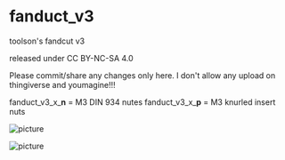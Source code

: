 # fanduct_v3

toolson's fandcut v3

released under CC BY-NC-SA 4.0

Please commit/share any changes only here.
I don't allow any upload on thingiverse and youmagine!!!


fanduct_v3_x_**n** = M3 DIN 934 nutes
fanduct_v3_x_**p** = M3 knurled insert nuts


![picture](/fanduct_v3_6/fanduct_v3_6_001.JPG)

![picture](/fanduct_v3_6/fanduct_v3_6_002.JPG)

